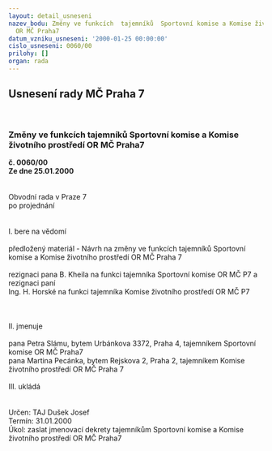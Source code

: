 ```yaml
---
layout: detail_usneseni
nazev_bodu: Změny ve funkcích  tajemníků  Sportovní komise a Komise životního prostředí
  OR MČ Praha7
datum_vzniku_usneseni: '2000-01-25 00:00:00'
cislo_usneseni: 0060/00
prilohy: []
organ: rada
---
```

<div id="ucUsn_pList" class="usn">
	<span><h2>Usnesení rady MČ Praha 7 </h2>
<br></span><div class="standBody">
<span><h3>Změny ve funkcích  tajemníků  Sportovní komise a Komise životního prostředí OR MČ Praha7</h3></span><div class="center">
		<strong>č. 0060/00</strong><br>
	</div>
<div class="center">
		<strong>Ze dne 25.01.2000</strong><br><br>
	</div>
<br>Obvodní rada v Praze 7<br>po projednání<br><br><br>I.	bere na vědomí<br><br> předložený materiál -  Návrh na změny ve funkcích tajemníků Sportovní komise a Komise životního prostředí OR MČ Praha 7<br><br>rezignaci pana B. Kheila na funkci tajemníka Sportovní komise OR MČ P7 a rezignaci paní <br>Ing. H. Horské na funkci  tajemníka Komise životního prostředí OR MČ P7<br><br><br><br>II.  jmenuje<br><br>pana  Petra Slámu, bytem Urbánkova 3372, Praha 4, tajemníkem Sportovní komise OR MČ Praha7<br>pana Martina Pecánka, bytem Rejskova 2, Praha 2, tajemníkem Komise životního prostředí OR MČ Praha 7<br><br>III.		ukládá <br><br><br> Určen:	     	TAJ Dušek Josef<br>Termín: 31.01.2000<br>Úkol:	zaslat jmenovací dekrety tajemníkům Sportovní komise a Komise životního prostředí OR MČ Praha7<br>
</div>
</div>
